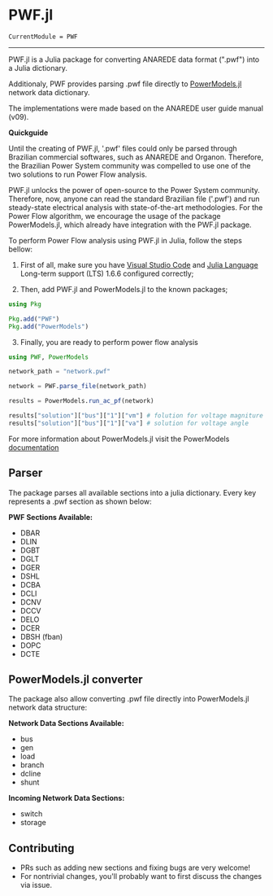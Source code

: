 # PWF.jl

```@meta
CurrentModule = PWF
```

---

PWF.jl is a Julia package for converting ANAREDE data format (".pwf") into a Julia dictionary.

Additionaly, PWF provides parsing .pwf file directly to [PowerModels.jl](https://github.com/lanl-ansi/PowerModels.jl) network data dictionary.

The implementations were made based on the ANAREDE user guide manual (v09).

**Quickguide**

Until the creating of PWF.jl, '.pwf' files could only be parsed through Brazilian commercial softwares, such as ANAREDE and Organon. Therefore, the Brazilian Power System community was compelled to use one of the two solutions to run Power Flow analysis.

PWF.jl unlocks the power of open-source to the Power System community. Therefore, now, anyone can read the standard Brazilian file ('.pwf') and run steady-state electrical analysis with state-of-the-art methodologies. For the Power Flow algorithm, we encourage the usage of the package PowerModels.jl, which already have integration with the PWF.jl package.

To perform Power Flow analysis using PWF.jl in Julia, follow the steps bellow:

1. First of all, make sure you have [Visual Studio Code](https://code.visualstudio.com/) and [Julia Language](https://julialang.org/downloads/) Long-term support (LTS) 1.6.6 configured correctly;

2. Then, add PWF.jl and PowerModels.jl to the known packages;

```julia
using Pkg

Pkg.add("PWF")
Pkg.add("PowerModels")
```

3. Finally, you are ready to perform power flow analysis

```julia
using PWF, PowerModels

network_path = "network.pwf"

network = PWF.parse_file(network_path)

results = PowerModels.run_ac_pf(network)

results["solution"]["bus"]["1"]["vm"] # folution for voltage magniture of bus 1
results["solution"]["bus"]["1"]["va"] # solution for voltage angle     of bus 1
```

For more information about PowerModels.jl visit the PowerModels [documentation](https://lanl-ansi.github.io/PowerModels.jl/stable/)

## Parser

The package parses all available sections into a julia dictionary. Every key represents a .pwf section as shown below:

**PWF Sections Available:**

- DBAR
- DLIN
- DGBT
- DGLT
- DGER
- DSHL
- DCBA
- DCLI
- DCNV
- DCCV
- DELO
- DCER
- DBSH (fban)
- DOPC
- DCTE

## PowerModels.jl converter

The package also allow converting .pwf file directly into PowerModels.jl network data structure:

**Network Data Sections Available:**

- bus
- gen
- load
- branch
- dcline
- shunt

**Incoming Network Data Sections:**

- switch
- storage

## Contributing

- PRs such as adding new sections and fixing bugs are very welcome!
- For nontrivial changes, you'll probably want to first discuss the changes via issue.
